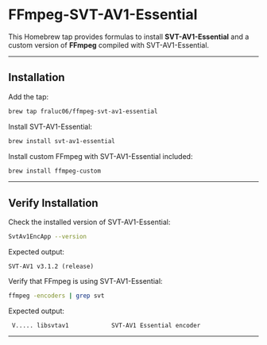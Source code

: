# FFmpeg-SVT-AV1-Essential

This Homebrew tap provides formulas to install **SVT-AV1-Essential** and a custom version of **FFmpeg** compiled with SVT-AV1-Essential.

---

## Installation

Add the tap:

```bash
brew tap fraluc06/ffmpeg-svt-av1-essential
````

Install SVT-AV1-Essential:

```bash
brew install svt-av1-essential
```

Install custom FFmpeg with SVT-AV1-Essential included:

```bash
brew install ffmpeg-custom
```

---

## Verify Installation

Check the installed version of SVT-AV1-Essential:

```bash
SvtAv1EncApp --version
```

Expected output:

```
SVT-AV1 v3.1.2 (release)
```

Verify that FFmpeg is using SVT-AV1-Essential:

```bash
ffmpeg -encoders | grep svt
```

Expected output:

```
 V..... libsvtav1            SVT-AV1 Essential encoder
```

---